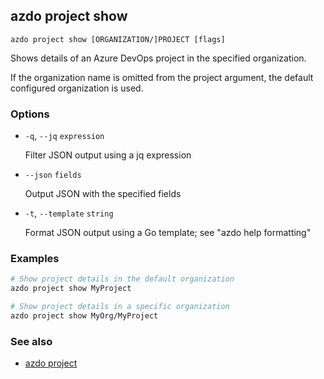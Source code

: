 ## azdo project show
```
azdo project show [ORGANIZATION/]PROJECT [flags]
```
Shows details of an Azure DevOps project in the specified organization.

If the organization name is omitted from the project argument, the default configured organization is used.

### Options


* `-q`, `--jq` `expression`

	Filter JSON output using a jq expression

* `--json` `fields`

	Output JSON with the specified fields

* `-t`, `--template` `string`

	Format JSON output using a Go template; see &#34;azdo help formatting&#34;


### Examples

```bash
# Show project details in the default organization
azdo project show MyProject

# Show project details in a specific organization
azdo project show MyOrg/MyProject
```

### See also

* [azdo project](./azdo_project.md)
